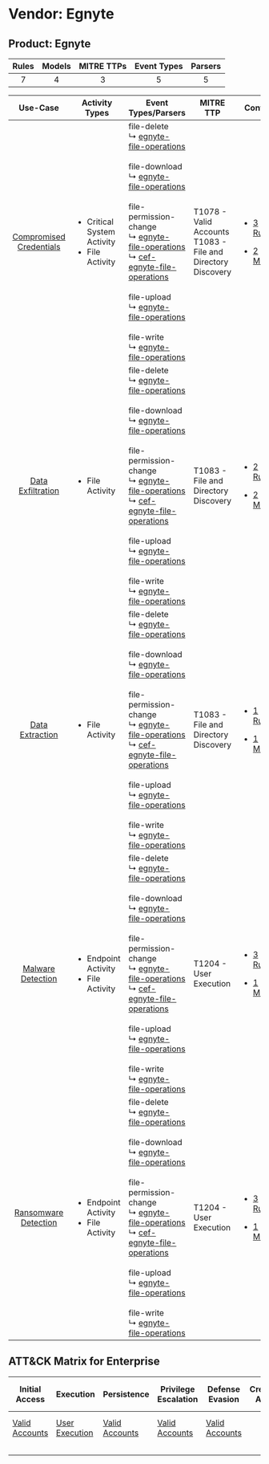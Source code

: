 Vendor: Egnyte
==============
Product: Egnyte
---------------
| Rules | Models | MITRE TTPs | Event Types | Parsers |
|:-----:|:------:|:----------:|:-----------:|:-------:|
|   7   |   4    |     3      |      5      |    5    |

|                                  Use-Case                                  | Activity Types                                                   | Event Types/Parsers                                                                                                                                                                                                                                                                                                                                                                                                                                                                                                                                                                                                  | MITRE TTP                                                          | Content                                                                                                          |
|:--------------------------------------------------------------------------:| ---------------------------------------------------------------- | -------------------------------------------------------------------------------------------------------------------------------------------------------------------------------------------------------------------------------------------------------------------------------------------------------------------------------------------------------------------------------------------------------------------------------------------------------------------------------------------------------------------------------------------------------------------------------------------------------------------- | ------------------------------------------------------------------ | ---------------------------------------------------------------------------------------------------------------- |
| [Compromised Credentials](../../../UseCases/uc_compromised_credentials.md) | <ul><li>Critical System Activity</li><li>File Activity</li></ul> |  file-delete<br> ↳ [egnyte-file-operations](Parsers/parserContent_egnyte-file-operations.md)<br><br> file-download<br> ↳ [egnyte-file-operations](Parsers/parserContent_egnyte-file-operations.md)<br><br> file-permission-change<br> ↳ [egnyte-file-operations](Parsers/parserContent_egnyte-file-operations.md)<br> ↳ [cef-egnyte-file-operations](Parsers/parserContent_cef-egnyte-file-operations.md)<br><br> file-upload<br> ↳ [egnyte-file-operations](Parsers/parserContent_egnyte-file-operations.md)<br><br> file-write<br> ↳ [egnyte-file-operations](Parsers/parserContent_egnyte-file-operations.md)<br> | T1078 - Valid Accounts<br>T1083 - File and Directory Discovery<br> | [<ul><li>3 Rules</li></ul><ul><li>2 Models</li></ul>](Rules_Models/r_m_egnyte_egnyte_Compromised_Credentials.md) |
|       [Data Exfiltration](../../../UseCases/uc_data_exfiltration.md)       | <ul><li>File Activity</li></ul>                                  |  file-delete<br> ↳ [egnyte-file-operations](Parsers/parserContent_egnyte-file-operations.md)<br><br> file-download<br> ↳ [egnyte-file-operations](Parsers/parserContent_egnyte-file-operations.md)<br><br> file-permission-change<br> ↳ [egnyte-file-operations](Parsers/parserContent_egnyte-file-operations.md)<br> ↳ [cef-egnyte-file-operations](Parsers/parserContent_cef-egnyte-file-operations.md)<br><br> file-upload<br> ↳ [egnyte-file-operations](Parsers/parserContent_egnyte-file-operations.md)<br><br> file-write<br> ↳ [egnyte-file-operations](Parsers/parserContent_egnyte-file-operations.md)<br> | T1083 - File and Directory Discovery<br>                           | [<ul><li>2 Rules</li></ul><ul><li>2 Models</li></ul>](Rules_Models/r_m_egnyte_egnyte_Data_Exfiltration.md)       |
|         [Data Extraction](../../../UseCases/uc_data_extraction.md)         | <ul><li>File Activity</li></ul>                                  |  file-delete<br> ↳ [egnyte-file-operations](Parsers/parserContent_egnyte-file-operations.md)<br><br> file-download<br> ↳ [egnyte-file-operations](Parsers/parserContent_egnyte-file-operations.md)<br><br> file-permission-change<br> ↳ [egnyte-file-operations](Parsers/parserContent_egnyte-file-operations.md)<br> ↳ [cef-egnyte-file-operations](Parsers/parserContent_cef-egnyte-file-operations.md)<br><br> file-upload<br> ↳ [egnyte-file-operations](Parsers/parserContent_egnyte-file-operations.md)<br><br> file-write<br> ↳ [egnyte-file-operations](Parsers/parserContent_egnyte-file-operations.md)<br> | T1083 - File and Directory Discovery<br>                           | [<ul><li>1 Rules</li></ul><ul><li>1 Models</li></ul>](Rules_Models/r_m_egnyte_egnyte_Data_Extraction.md)         |
|       [Malware Detection](../../../UseCases/uc_malware_detection.md)       | <ul><li>Endpoint Activity</li><li>File Activity</li></ul>        |  file-delete<br> ↳ [egnyte-file-operations](Parsers/parserContent_egnyte-file-operations.md)<br><br> file-download<br> ↳ [egnyte-file-operations](Parsers/parserContent_egnyte-file-operations.md)<br><br> file-permission-change<br> ↳ [egnyte-file-operations](Parsers/parserContent_egnyte-file-operations.md)<br> ↳ [cef-egnyte-file-operations](Parsers/parserContent_cef-egnyte-file-operations.md)<br><br> file-upload<br> ↳ [egnyte-file-operations](Parsers/parserContent_egnyte-file-operations.md)<br><br> file-write<br> ↳ [egnyte-file-operations](Parsers/parserContent_egnyte-file-operations.md)<br> | T1204 - User Execution<br>                                         | [<ul><li>3 Rules</li></ul><ul><li>1 Models</li></ul>](Rules_Models/r_m_egnyte_egnyte_Malware_Detection.md)       |
|    [Ransomware Detection](../../../UseCases/uc_ransomware_detection.md)    | <ul><li>Endpoint Activity</li><li>File Activity</li></ul>        |  file-delete<br> ↳ [egnyte-file-operations](Parsers/parserContent_egnyte-file-operations.md)<br><br> file-download<br> ↳ [egnyte-file-operations](Parsers/parserContent_egnyte-file-operations.md)<br><br> file-permission-change<br> ↳ [egnyte-file-operations](Parsers/parserContent_egnyte-file-operations.md)<br> ↳ [cef-egnyte-file-operations](Parsers/parserContent_cef-egnyte-file-operations.md)<br><br> file-upload<br> ↳ [egnyte-file-operations](Parsers/parserContent_egnyte-file-operations.md)<br><br> file-write<br> ↳ [egnyte-file-operations](Parsers/parserContent_egnyte-file-operations.md)<br> | T1204 - User Execution<br>                                         | [<ul><li>3 Rules</li></ul><ul><li>1 Models</li></ul>](Rules_Models/r_m_egnyte_egnyte_Ransomware_Detection.md)    |

ATT&CK Matrix for Enterprise
----------------------------
| Initial Access                                                      | Execution                                                           | Persistence                                                         | Privilege Escalation                                                | Defense Evasion                                                     | Credential Access | Discovery                                                                         | Lateral Movement | Collection | Command and Control | Exfiltration | Impact |
| ------------------------------------------------------------------- | ------------------------------------------------------------------- | ------------------------------------------------------------------- | ------------------------------------------------------------------- | ------------------------------------------------------------------- | ----------------- | --------------------------------------------------------------------------------- | ---------------- | ---------- | ------------------- | ------------ | ------ |
| [Valid Accounts](https://attack.mitre.org/techniques/T1078)<br><br> | [User Execution](https://attack.mitre.org/techniques/T1204)<br><br> | [Valid Accounts](https://attack.mitre.org/techniques/T1078)<br><br> | [Valid Accounts](https://attack.mitre.org/techniques/T1078)<br><br> | [Valid Accounts](https://attack.mitre.org/techniques/T1078)<br><br> |                   | [File and Directory Discovery](https://attack.mitre.org/techniques/T1083)<br><br> |                  |            |                     |              |        |